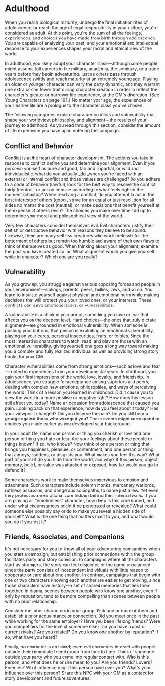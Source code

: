 # Adulthood

When you reach biological maturity, undergo the final initiation rites of adolescence, or reach the age of legal responsibility in your culture, you're considered an adult. At this point, you're the sum of all the feelings, experiences, and choices you have made from birth through adolescence. You are capable of analyzing your past, and your emotional and intellectual response to your experiences shapes your moral and ethical view of the world.

In adulthood, you likely adopt your character class—although some people might assume full careers in the military, academia, the seminary, or a trade years before they begin adventuring, just as others pass through adolescence swiftly and reach maturity at an extremely young age. Playing an older or younger character can vary the party dynamic, and may warrant one extra or one fewer trait during character creation in order to reflect the character's greater or narrower life experience, at the GM's discretion. (See Young Characters on page 194.) No matter your age, the experiences of your earlier life are a prologue to the character class you've chosen.

The following categories explore character conflicts and vulnerability that shape your worldview, philosophy, and alignment—the results of your journey to adulthood. As you read through this section, consider the amount of life experience you have upon entering the campaign.

## Conflict and Behavior

Conflict is at the heart of character development. The actions you take in response to conflict define you and determine your alignment. Even if you _perceive_ yourself as pure and good, fair and impartial, or wild and individualistic, what do you actually _do _when you're faced with an external or internal conflict and those values are challenged? Do you adhere to a code of behavior (lawful), look for the best way to resolve the conflict fairly (neutral), or act on impulse according to what feels right in the moment (chaotic)? When resolving a conflict, do you attempt to act in the best interests of others (good), strive for an equal or just resolution for all sides no matter the cost (neutral), or make decisions that benefit yourself at the expense of others (evil)? The choices you make over time add up to determine your moral and philosophical view of the world.

Very few characters consider themselves evil. Evil characters justify their selfish or destructive behavior with reasons they believe to be sound. Likewise, there are many selfless creatures who work tirelessly for the betterment of others but remain too humble and aware of their own flaws to think of themselves as good. When thinking about your alignment, examine the past you have created so far. What alignment would you give yourself while in character? Which one are you really?

## Vulnerability

As you grow up, you struggle against various opposing forces and people in your environment—siblings, parents, peers, bullies, laws, and so on. You learn to insulate yourself against physical and emotional harm while making decisions that will protect you, your loved ones, or your interests. These conflicts can leave emotional scars, or vulnerabilities.

A vulnerability is a chink in your armor, something you love or fear that affects you on the deepest level. Hard choices—the ones that truly dictate alignment—are grounded in emotional vulnerability. When someone is pushing your buttons, that person is exploiting an emotional vulnerability, playing on your cares, personal insecurities, fears, or foibles. Since the most interesting characters to watch, read, and play are those with an emotional vulnerability, giving yourself one goes a long way toward making you a complex and fully realized individual as well as providing strong story hooks for your GM.

Character vulnerabilities come from strong emotions—such as love and fear—rooted in experiences from your developmental years. In childhood, you gain your first impressions of the world, love, loyalty, and friendship. In adolescence, you struggle for acceptance among superiors and peers, dealing with complex new emotions, philosophies, and ways of perceiving the world. Think of a lesson you learned in childhood. Did it cause you to view the world in a more positive or negative light? How does this lesson still affect you today? Name an occasion from adolescence that caused you pain. Looking back on that experience, how do you feel about it today? Has your viewpoint changed? Did you deserve the pain? Do you still bear a grudge against those who wronged you? These events might correspond to choices you made earlier as you developed your background.

In your adult life, name one person or thing you cherish or love and one person or thing you hate or fear. Are your feelings about these people or things known? If so, who knows? Now think of one person or thing that brings you happiness, pleasure, or contentment, and one person or thing that annoys, saddens, or disgusts you. What makes you feel this way? What part of yourself do you hide from the world, and why? If this person, object, memory, belief, or value was attacked or exposed, how far would you go to defend it?

Some characters work to make themselves impervious to emotion and attachment. Such characters include solemn monks, mercenary warlords, ruthless assassins, and dangerous sociopaths, to name just a few. Yet even they protect some emotional core hidden behind their internal walls. If you are playing an "emotionless" character, how deep is this core buried, and under what circumstances might it be penetrated or revealed? What could someone else possibly say or do to make you reveal a hidden side of yourself? What is the one thing that matters most to you, and what would you do if you lost it?

## Friends, Associates, and Companions

It's not necessary for you to know all of your adventuring companions when you start a campaign, but establishing prior connections within the group facilitates party and story cohesion. In campaigns where all the characters start as strangers, the story can feel disjointed or the game unbalanced since the party consists of independent individuals with little reason to cooperate or care about one another. In contrast, campaigns that begin with one or two characters knowing each another are easier to get moving, since those characters have history—a set of shared memories that ties them together. In drama, scenes between people who know one another, even if only by reputation, tend to be more compelling than scenes between people with no prior relationship.

Consider the other characters in your group. Pick one or more of them and establish a prior acquaintance or connection. Did you meet once in the past while working for the same employer? Have you been lifelong friends? Were you competitors for the love of someone else? Did you have a past or current rivalry? Are you related? Do you know one another by reputation? If so, what have you heard?

Finally, no character is an island; even evil characters interact with people outside their immediate friend group from time to time. Think of someone outside your party who you come into regular contact with. Who is this person, and what does he or she mean to you? Are you friends? Lovers? Enemies? What influence might this person have over you? What's your influence over this person? Share this NPC with your GM as a contact for story development and future adventures.

